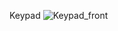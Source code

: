 Keypad
![Keypad_front](https://github.com/cool-David-2023/Keypad/assets/135470183/3bf4df98-7707-40ea-8617-e8567a439009)
